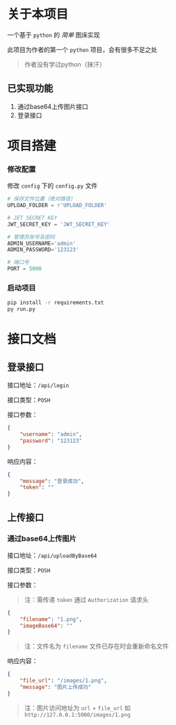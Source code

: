 # 关于本项目

一个基于 `python` 的 *简单* 图床实现

此项目为作者的第一个 `python` 项目，会有很多不足之处
> 作者没有学过python（抹汗）

## 已实现功能

1. 通过base64上传图片接口
2. 登录接口

# 项目搭建

### 修改配置

修改 `config` 下的 `config.py` 文件

```py
# 保存文件位置（绝对路径）
UPLOAD_FOLDER = r'UPLOAD_FOLDER'

# JET SECRET KEY
JWT_SECRET_KEY = 'JWT_SECRET_KEY'

# 管理员账号及密码
ADMIN_USERNAME='admin'
ADMIN_PASSWORD='123123'

# 端口号
PORT = 5000
```

### 启动项目

```bash
pip install -r requirements.txt
py run.py
```

# 接口文档

## 登录接口

接口地址：`/api/login`

接口类型：`POSH`

接口参数：

```json
{
    "username": "admin",
    "password": "123123"
}
```

响应内容：

```json
{
	"message": "登录成功",
	"token": ""
}
```

## 上传接口 

### 通过base64上传图片

接口地址：`/api/uploadByBase64`

接口类型：`POSH`

接口参数： 

> 注：需传递 `token` 通过 `Authorization` 请求头

```json
{
    "filename": "1.png",
    "imageBase64": ""
}
```

> 注：文件名为 `filename` 文件已存在时会重新命名文件

响应内容：

```json
{
	"file_url": "/images/1.png",
	"message": "图片上传成功"
}
```

> 注：图片访问地址为 `url` + `file_url` 如 `http://127.0.0.1:5000/images/1.png`
